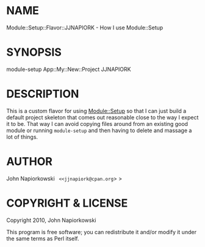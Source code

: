 # NAME

Module::Setup::Flavor::JJNAPIORK - How I use Module::Setup

# SYNOPSIS

  module-setup App::My::New::Project JJNAPIORK

# DESCRIPTION

This is a custom flavor for using [Module::Setup](http://search.cpan.org/perldoc?Module::Setup) so that I can just build
a default project skeleton that comes out reasonable close to the way I expect
it to be.  That way I can avoid copying files around from an existing good
module or running `module-setup` and then having to delete and massage a lot
of things.

# AUTHOR

John Napiorkowski ` <<jjnapiork@cpan.org`> >

# COPYRIGHT & LICENSE

Copyright 2010, John Napiorkowski

This program is free software; you can redistribute it and/or modify it under
the same terms as Perl itself.